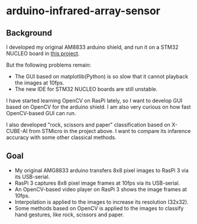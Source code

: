 # arduino-infrared-array-sensor

## Background

I developed my original AM8833 arduino shield, and run it on a STM32 NUCLEO board in [this project](https://github.com/araobp/stm32-mcu/tree/master/NUCLEO-F401RE/Thermography).

But the following problems remain:
- The GUI based on matplotlib(Python) is so slow that it cannot playback the images at 10fps.
- The new IDE for STM32 NUCLEO boards are still unstable.

I have started learning OpenCV on RasPi lately, so I want to develop GUI based on OpenCV for the arduino shield. I am also very curious on how fast OpenCV-based GUI can run.

I also developed "rock, scissors and paper" classification based on X-CUBE-AI from STMicro in the project above. I want to compare its infarence accuracy with some other classical methods.

## Goal

- My original AMG8833 arduino transfers 8x8 pixel images to RasPi 3 via its USB-serial.
- RasPi 3 captures 8x8 pixel image frames at 10fps via its USB-serial.
- An OpenCV-based video player on RasPi 3 shows the image frames at 10fps.
- Interpolation is applied to the images to increase its resolution (32x32).
- Some methods based on OpenCV is applied to the images to classify hand gestures, like rock, scissors and paper.
